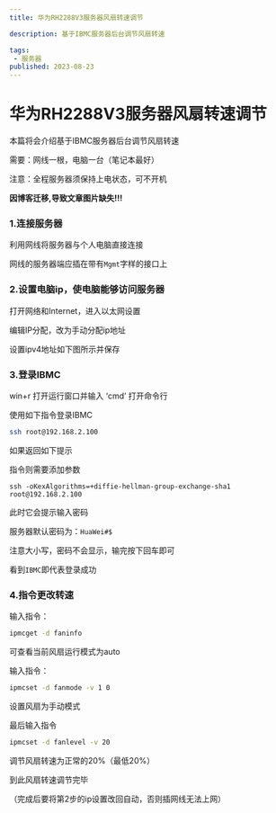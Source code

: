 ```yaml
---
title: 华为RH2288V3服务器风扇转速调节

description: 基于IBMC服务器后台调节风扇转速

tags:
 - 服务器
published: 2023-08-23
---
```


# 华为RH2288V3服务器风扇转速调节

本篇将会介绍基于IBMC服务器后台调节风扇转速

需要：网线一根，电脑一台（笔记本最好）

注意：全程服务器须保持上电状态，可不开机



**因博客迁移,导致文章图片缺失!!!**



### 1.连接服务器

利用网线将服务器与个人电脑直接连接

网线的服务器端应插在带有`Mgmt`字样的接口上



### 2.设置电脑ip，使电脑能够访问服务器 

打开网络和Internet，进入以太网设置



编辑IP分配，改为手动分配ip地址



设置ipv4地址如下图所示并保存



### 3.登录IBMC

win+r 打开运行窗口并输入 ‘cmd’ 打开命令行



使用如下指令登录IBMC

```bash
ssh root@192.168.2.100
```

如果返回如下提示



指令则需要添加参数

```
ssh -oKexAlgorithms=+diffie-hellman-group-exchange-sha1 root@192.168.2.100
```

此时它会提示输入密码



服务器默认密码为：`HuaWei#$`

注意大小写，密码不会显示，输完按下回车即可

看到`IBMC`即代表登录成功



### 4.指令更改转速

输入指令：

```bash
ipmcget -d faninfo
```

可查看当前风扇运行模式为auto



输入指令：

```bash
ipmcset -d fanmode -v 1 0
```

设置风扇为手动模式

最后输入指令

```bash
ipmcset -d fanlevel -v 20
```

调节风扇转速为正常的20%（最低20%）



到此风扇转速调节完毕

（完成后要将第2步的ip设置改回自动，否则插网线无法上网）				

